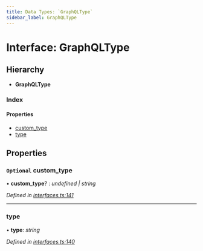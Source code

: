 ```yaml
---
title: Data Types: `GraphQLType`
sidebar_label: GraphQLType
---
```


# Interface: GraphQLType

## Hierarchy

* **GraphQLType**

### Index

#### Properties

* [custom_type](graphqltype.md#optional-custom_type)
* [type](graphqltype.md#type)

## Properties

### `Optional` custom_type

• **custom_type**? : *undefined | string*

*Defined in [interfaces.ts:141](https://github.com/terascope/teraslice/blob/9dc0f8b8/packages/data-types/src/interfaces.ts#L141)*

___

###  type

• **type**: *string*

*Defined in [interfaces.ts:140](https://github.com/terascope/teraslice/blob/9dc0f8b8/packages/data-types/src/interfaces.ts#L140)*

